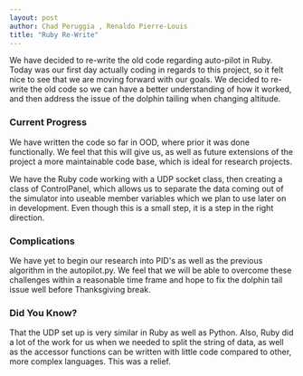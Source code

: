 ```yaml
---
layout: post
author: Chad Peruggia , Renaldo Pierre-Louis
title: "Ruby Re-Write"
---
```


We have decided to re-write the old code regarding auto-pilot in Ruby.  Today was our first day actually coding in regards to this project, so it felt nice to see that we are moving forward with our goals.  We decided to re-write the old code so we can have a better understanding of how it worked, and then address the issue of the dolphin tailing when changing altitude.

### Current Progress

We have written the code so far in OOD, where prior it was done functionally.   We feel that this will give us, as well as future extensions of the project a more maintainable code base, which is ideal for research projects.

We have the Ruby code working with a UDP socket class, then creating a class of ControlPanel, which allows us to separate the data coming out of the simulator into useable member variables which we plan to use later on in development.  Even though this is a small step, it is a step in the right direction.

### Complications
We have yet to begin our research into PID's as well as the previous algorithm in the autopilot.py.  We feel that we will be able to overcome these challenges within a reasonable time frame and hope to fix the dolphin tail issue well before Thanksgiving break.

### Did You Know?

That the UDP set up is very similar in Ruby as well as Python.  Also, Ruby did a lot of the work for us when we needed to split the string of data, as well as the accessor functions can be written with little code compared to other, more complex languages.  This was a relief.


